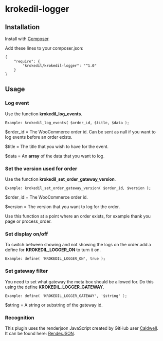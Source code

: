 # krokedil-logger
## Installation
Install with [Composer](getcomposer.org).

Add these lines to your composer.json:
```
{
    "require": {
        "krokedil/krokedil-logger": "^1.0"
    }
}
```

## Usage
### Log event
Use the function **krokedil_log_events**. 
```
Example: krokedil_log_events( $order_id, $title, $data );
```
$order_id = The WooCommerce order id. Can be sent as null if you want to log events before an order exists.

$title = The title that you wish to have for the event.

$data = An **array** of the data that you want to log.

### Set the version used for order

Use the function **krokedil_set_order_gateway_version**. 
```
Example: krokedil_set_order_gateway_version( $order_id, $version );
```
$order_id = The WooCommerce order id.

$version = The version that you want to log for the order.

Use this function at a point where an order exists, for example thank you page or process_order.

### Set display on/off
To switch between showing and not showing the logs on the order add a define for **KROKEDIL_LOGGER_ON** to turn it on.
```
Example: define( 'KROKEDIL_LOGGER_ON', true );
```

### Set gateway filter
You need to set what gateway the meta box should be allowed for. Do this using the define **KROKEDIL_LOGGER_GATEWAY**.
```
Example: define( 'KROKEDIL_LOGGER_GATEWAY', '$string' );
```
$string = A string or substring of the gateway id.

### Recognition
This plugin uses the renderjson JavaScript created by GitHub user [Caldwell](https://github.com/caldwell/). It can be found here: [RenderJSON](https://github.com/caldwell/renderjson).